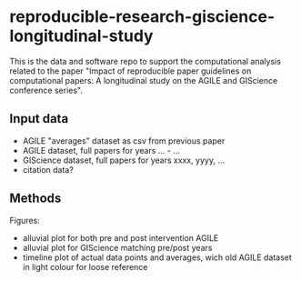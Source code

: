 # reproducible-research-giscience-longitudinal-study


This is the data and software repo to support the computational analysis related to the paper "Impact of reproducible paper
guidelines on computational papers: A longitudinal study on the AGILE and GIScience conference series".

## Input data

- AGILE "averages" dataset as csv from previous paper
- AGILE dataset, full papers for years ... - ...
- GIScience dataset, full papers for years xxxx, yyyy, ...
- citation data?

## Methods

Figures:

- alluvial plot for both pre and post intervention AGILE
- alluvial plot for GIScience matching pre/post years
- timeline plot of actual data points and averages, wich old AGILE dataset in light colour for loose reference
